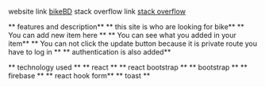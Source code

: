 


website link [ bikeBD]( https://warehouse-client-4595b.web.app/)
stack overflow link [stack overflow](https://stackoverflow.com/questions/72154420/uncaught-firebase-firebase-error-auth-invalid-api-key/72167604#72167604) 

** features and description**
** this site is  who are looking for bike**
** You can add new item here **
** You can see what you added in your item**
** You can not click the update button because it is private route you have to log in **
** authentication is also added**

** technology used **
** react **
** react bootstrap **
**  bootstrap **
** firebase **
** react hook form**
** toast **